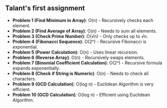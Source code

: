 ## Talant's first assignment

- **Problem 1 (Find Minimum in Array)**: O(n) - Recursively checks each element.
- **Problem 2 (Find Average of Array)**: O(n) - Needs to sum all elements.
- **Problem 3 (Check Prime Number)**: O(√n) - Only checks up to √n.
- **Problem 4 (Fibonacci Sequence)**: O(2ⁿ) - Recursive Fibonacci is exponential.
- **Problem 5 (Power Calculation)**: O(n) - Uses linear recursion.
- **Problem 6 (Reverse Array)**: O(n) - Recursively swaps elements.
- **Problem 7 (Binomial Coefficient Calculation)**: O(2ⁿ) - Recursive formula expands exponentially.
- **Problem 8 (Check if String is Numeric)**: O(n) - Needs to check all characters.
- **Problem 9 (GCD Calculation)**: O(log n) - Euclidean Algorithm is very efficient.
- **Problem 10 (GCD Calculation)**: O(log n) - Efficient using Euclidean Algorithm.
